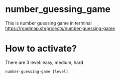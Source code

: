 # number_guessing_game
 This is number guessing game in terminal https://roadmap.sh/projects/number-guessing-game

 <h1>How to activate?</h1>
 <p>There are 3 level: easy, medium, hard</p>
<code>number-guessing-game [level]</code>
 
